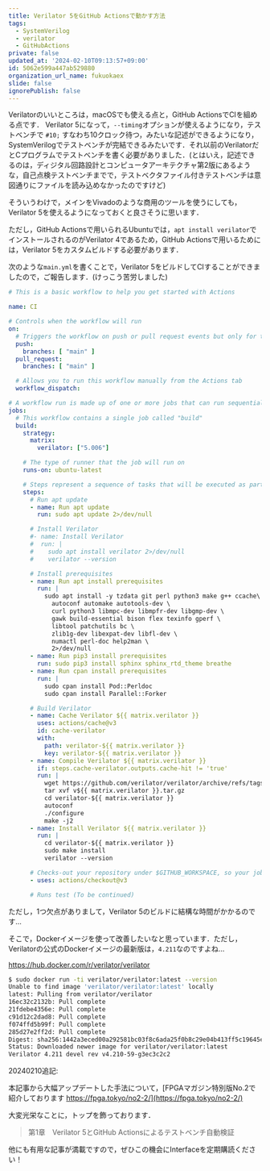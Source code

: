 ```yaml
---
title: Verilator 5をGitHub Actionsで動かす方法
tags:
  - SystemVerilog
  - verilator
  - GitHubActions
private: false
updated_at: '2024-02-10T09:13:57+09:00'
id: 5062e599a447ab529880
organization_url_name: fukuokaex
slide: false
ignorePublish: false
---
```


Verilatorのいいところは，macOSでも使える点と，GitHub ActionsでCIを組める点です．
Verilator 5になって，`--timing`オプションが使えるようになり，テストベンチで `#10;` すなわち10クロック待つ，みたいな記述ができるようになり，SystemVerilogでテストベンチが完結できるみたいです．それ以前のVerilatorだとCプログラムでテストベンチを書く必要がありました．(とはいえ，記述できるのは，ディジタル回路設計とコンピュータアーキテクチャ第2版にあるような，自己点検テストベンチまでで，テストベクタファイル付きテストベンチは意図通りにファイルを読み込めなかったのですけど)

そういうわけで，メインをVivadoのような商用のツールを使うにしても，Verilator 5を使えるようになっておくと良さそうに思います．

ただし，GitHub Actionsで用いられるUbuntuでは，`apt install verilator`でインストールされるのがVerilator 4であるため，GitHub Actionsで用いるためには，Verilator 5をカスタムビルドする必要があります．

次のような`main.yml`を書くことで，Verilator 5をビルドしてCIすることができましたので，ご報告します．(けっこう苦労しました)

```yaml:main.yml
# This is a basic workflow to help you get started with Actions

name: CI

# Controls when the workflow will run
on:
  # Triggers the workflow on push or pull request events but only for the "main" branch
  push:
    branches: [ "main" ]
  pull_request:
    branches: [ "main" ]

  # Allows you to run this workflow manually from the Actions tab
  workflow_dispatch:

# A workflow run is made up of one or more jobs that can run sequentially or in parallel
jobs:
  # This workflow contains a single job called "build"
  build:
    strategy: 
      matrix: 
        verilator: ["5.006"]

    # The type of runner that the job will run on
    runs-on: ubuntu-latest

    # Steps represent a sequence of tasks that will be executed as part of the job
    steps:
      # Run apt update
      - name: Run apt update
        run: sudo apt update 2>/dev/null

      # Install Verilator
      #- name: Install Verilator
      #  run: |
      #    sudo apt install verilator 2>/dev/null
      #    verilator --version

      # Install prerequisites
      - name: Run apt install prerequisites
        run: |
          sudo apt install -y tzdata git perl python3 make g++ ccache\
            autoconf automake autotools-dev \
            curl python3 libmpc-dev libmpfr-dev libgmp-dev \
            gawk build-essential bison flex texinfo gperf \
            libtool patchutils bc \
            zlib1g-dev libexpat-dev libfl-dev \
            numactl perl-doc help2man \
            2>/dev/null
      - name: Run pip3 install prerequisites
        run: sudo pip3 install sphinx sphinx_rtd_theme breathe
      - name: Run cpan install prerequisites
        run: |
          sudo cpan install Pod::Perldoc
          sudo cpan install Parallel::Forker

      # Build Verilator
      - name: Cache Verilator ${{ matrix.verilator }}
        uses: actions/cache@v3
        id: cache-verilator
        with:
          path: verilator-${{ matrix.verilator }}
          key: verilator-${{ matrix.verilator }}
      - name: Compile Verilator ${{ matrix.verilator }}
        if: steps.cache-verilator.outputs.cache-hit != 'true'
        run: |
          wget https://github.com/verilator/verilator/archive/refs/tags/v${{ matrix.verilator }}.tar.gz
          tar xvf v${{ matrix.verilator }}.tar.gz
          cd verilator-${{ matrix.verilator }}
          autoconf
          ./configure
          make -j2
      - name: Install Verilator ${{ matrix.verilator }}
        run: |
          cd verilator-${{ matrix.verilator }}
          sudo make install
          verilator --version

      # Checks-out your repository under $GITHUB_WORKSPACE, so your job can access it
      - uses: actions/checkout@v3

      # Runs test (To be continued)
```

ただし，1つ欠点がありまして，Verilator 5のビルドに結構な時間がかかるのです...

そこで，Dockerイメージを使って改善したいなと思っています．ただし，Verilatorの公式のDockerイメージの最新版は，`4.211`なのですよね...

https://hub.docker.com/r/verilator/verilator

```zsh
$ sudo docker run -ti verilator/verilator:latest --version
Unable to find image 'verilator/verilator:latest' locally
latest: Pulling from verilator/verilator
16ec32c2132b: Pull complete 
21fdebe4356e: Pull complete 
c91d12c2dad8: Pull complete 
f074ffd5b99f: Pull complete 
285d27e2ff2d: Pull complete 
Digest: sha256:1442a3eced00a292581bc03f8c6ada25f0b8c29e04b413ff5c19645e78cb0a42
Status: Downloaded newer image for verilator/verilator:latest
Verilator 4.211 devel rev v4.210-59-g3ec3c2c2
```


20240210追記:

本記事から大幅アップデートした手法について，[FPGAマガジン特別版No.2で紹介しております https://fpga.tokyo/no2-2/](https://fpga.tokyo/no2-2/)

大変光栄なことに，トップを飾っております．

> 第1章　Verilator 5とGitHub Actionsによるテストベンチ自動検証

他にも有用な記事が満載ですので，ぜひこの機会にInterfaceを定期購読ください！
